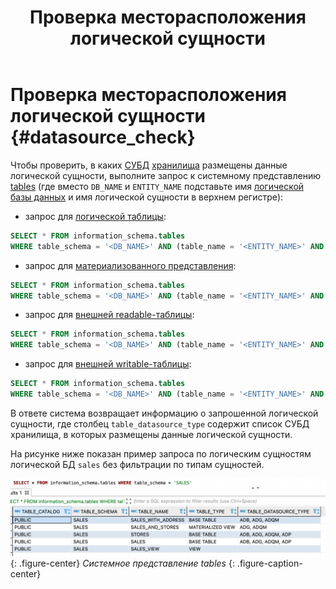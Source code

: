 ﻿---
layout: default
title: Проверка месторасположения логической сущности
nav_order: 3
parent: Другие действия
grand_parent: Работа с системой
has_children: false
has_toc: false
---

# Проверка месторасположения логической сущности {#datasource_check}

Чтобы проверить, в каких [СУБД](../../../introduction/supported_DBMS/supported_DBMS.md)
[хранилища](../../../overview/main_concepts/data_storage/data_storage.md) размещены данные логической сущности, 
выполните запрос к системному представлению [tables](../../../reference/system_views/system_views.md#tables) 
(где вместо `DB_NAME` и `ENTITY_NAME` подставьте имя [логической базы данных](../../../overview/main_concepts/logical_db/logical_db.md) 
и имя логической сущности в верхнем регистре):
* запрос для [логической таблицы](../../../overview/main_concepts/logical_table/logical_table.md):
```sql
SELECT * FROM information_schema.tables
WHERE table_schema = '<DB_NAME>' AND (table_name = '<ENTITY_NAME>' AND table_type = 'BASE TABLE')
```
* запрос для [материализованного представления](../../../overview/main_concepts/materialized_view/materialized_view.md):
```sql
SELECT * FROM information_schema.tables
WHERE table_schema = '<DB_NAME>' AND (table_name = '<ENTITY_NAME>' AND table_type = 'MATERIALIZED VIEW')
```
* запрос для [внешней readable-таблицы](../../../overview/main_concepts/external_table/external_table.md#readable_table):
```sql
SELECT * FROM information_schema.tables
WHERE table_schema = '<DB_NAME>' AND (table_name = '<ENTITY_NAME>' AND table_type = 'READABLE EXTERNAL TABLE')
```
* запрос для [внешней writable-таблицы](../../../overview/main_concepts/external_table/external_table.md##writable_table):
```sql
SELECT * FROM information_schema.tables
WHERE table_schema = '<DB_NAME>' AND (table_name = '<ENTITY_NAME>' AND table_type = 'WRITABLE EXTERNAL TABLE')
```

В ответе система возвращает информацию о запрошенной логической сущности, где столбец `table_datasource_type` 
содержит список СУБД хранилища, в которых размещены данные логической сущности.

На рисунке ниже показан пример запроса по логическим сущностям логической БД `sales` без фильтрации по типам сущностей.

<a id="img_datasource_check"></a>
![](datasource_check.png)
{: .figure-center}
*Системное представление tables*
{: .figure-caption-center}